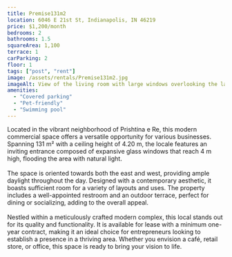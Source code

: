```yaml
---
title: Premise131m2
location: 6046 E 21st St, Indianapolis, IN 46219
price: $1,200/month
bedrooms: 2
bathrooms: 1.5
squareArea: 1,100
terrace: 1
carParking: 2
floor: 1
tags: ["post", "rent"]
image: /assets/rentals/Premise131m2.jpg
imageAlt: View of the living room with large windows overlooking the lake
amenities: 
  - "Covered parking"
  - "Pet-friendly"
  - "Swimming pool"
---
```


Located in the vibrant neighborhood of Prishtina e Re, this modern commercial space offers a versatile opportunity for various businesses. Spanning 131 m² with a ceiling height of 4.20 m, the locale features an inviting entrance composed of expansive glass windows that reach 4 m high, flooding the area with natural light.
<br><br>
The space is oriented towards both the east and west, providing ample daylight throughout the day. Designed with a contemporary aesthetic, it boasts sufficient room for a variety of layouts and uses. The property includes a well-appointed restroom and an outdoor terrace, perfect for dining or socializing, adding to the overall appeal.
<br><br>
Nestled within a meticulously crafted modern complex, this local stands out for its quality and functionality. It is available for lease with a minimum one-year contract, making it an ideal choice for entrepreneurs looking to establish a presence in a thriving area. Whether you envision a café, retail store, or office, this space is ready to bring your vision to life.